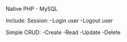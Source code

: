 Native PHP - MySQL

Include:
  Session:
    -Login user
    -Logout user

  Simple CRUD:
    -Create
    -Read
    -Update
    -Delete